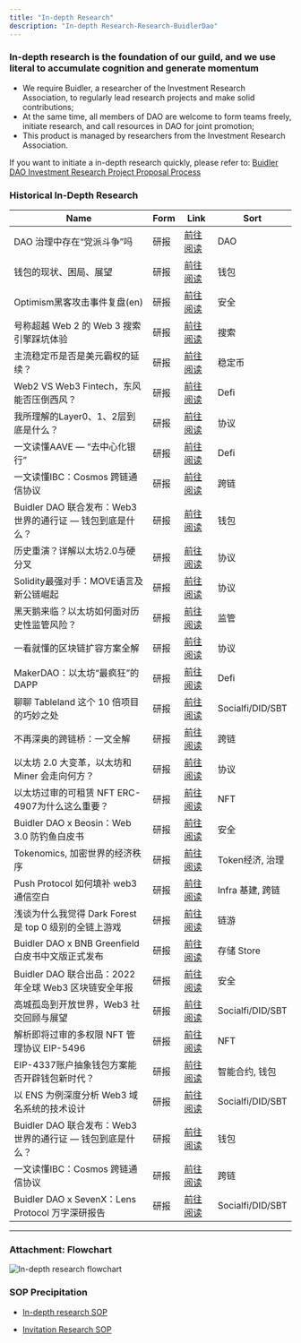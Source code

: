 ```yaml
---
title: "In-depth Research"
description: "In-depth Research-Research-BuidlerDao"
---
```


### In-depth research is the foundation of our guild, and we use literal to accumulate cognition and generate momentum

- We require Buidler, a researcher of the Investment Research Association, to regularly lead research projects and make solid contributions;
- At the same time, all members of DAO are welcome to form teams freely, initiate research, and call resources in DAO for joint promotion;
- This product is managed by researchers from the Investment Research Association.

If you want to initiate a in-depth research quickly, please refer to: [Buidler DAO Investment Research Project Proposal Process](https://www.notion.so/Buidler-DAO-0f5ae827318648e5a4110118b4b43d82)

### Historical In-Depth Research

| Name                                      | Form | Link                                                                            | Sort               |
| ----------------------------------------- | -- | ------------------------------------------------------------------------------- | ---------------- |
| DAO 治理中存在“党派斗争”吗                          | 研报 | [前往阅读](https://mp.weixin.qq.com/s/6gKD03dQ4Wm5-0yMvkp9yA)                               | DAO              |
| 钱包的现状、困局、展望                               | 研报 | [前往阅读](https://mp.weixin.qq.com/s/SJvzJ9yPTp3m7WUuWHR_1A)                               | 钱包               |
| Optimism黑客攻击事件复盘(en)                      | 研报 | [前往阅读](https://mirror.xyz/0xbuidlerdao.eth/lOE5VN-BHI0olGOXe27F0auviIuoSlnou_9t3XRJseY) | 安全               |
| 号称超越 Web 2 的 Web 3 搜索引擎踩坑体验               | 研报 | [前往阅读](https://mp.weixin.qq.com/s/g5Qvl5Tk-wy8LtQ0OSP1yg)                               | 搜索               |
| 主流稳定币是否是美元霸权的延续？                          | 研报 | [前往阅读](https://mp.weixin.qq.com/s/FanqhczAxbScGEIJs8J2yw)                               | 稳定币              |
| Web2 VS Web3 Fintech，东风能否压倒西风？            | 研报 | [前往阅读](https://mp.weixin.qq.com/s/fJFVbMKbJpbyM6CKJbCsNA)                               | Defi             |
| 我所理解的Layer0、1、2层到底是什么？                    | 研报 | [前往阅读](https://mp.weixin.qq.com/s/MiMxLxoTuuJchrmd4tbzHg)                               | 协议|L1/L2         |
| 一文读懂AAVE — “去中心化银行”                       | 研报 | [前往阅读](https://mp.weixin.qq.com/s/7yDAl_x3gSyQp1u0Yt7oFA)                               | Defi             |
| 一文读懂IBC：Cosmos 跨链通信协议                     | 研报 | [前往阅读](https://mp.weixin.qq.com/s/wLsUyjfML5HdNj7wCrubBw)                               | 跨链               |
| Buidler DAO 联合发布：Web3 世界的通行证 — 钱包到底是什么？   | 研报 | [前往阅读](https://mp.weixin.qq.com/s/9EpaOHcvA5-32aIWvcM5eQ)                               | 钱包               |
| 历史重演？详解以太坊2.0与硬分叉                         | 研报 | [前往阅读](https://mp.weixin.qq.com/s/DHg_bgtmOu-poOHlyUQyaw)                               | 协议|L1/L2         |
| Solidity最强对手：MOVE语言及新公链崛起                 | 研报 | [前往阅读](https://mp.weixin.qq.com/s/XQRdAyHESxA_Nxdp-pVpQA)                               | 协议|L1/L2         |
| 黑天鹅来临？以太坊如何面对历史性监管风险？                     | 研报 | [前往阅读](https://mp.weixin.qq.com/s/n7HlJNeDkEATj3xDtn7Kfg)                               | 监管               |
| 一看就懂的区块链扩容方案全解                            | 研报 | [前往阅读](https://mp.weixin.qq.com/s/GQfVWasGTY0ZYGHzdEaGFQ)                               | 协议|L1/L2         |
| MakerDAO：以太坊“最疯狂”的 DAPP                   | 研报 | [前往阅读](https://mp.weixin.qq.com/s/tjy2AWzRFGE6OLDrj9Y6kA)                               | Defi             |
| 聊聊 Tableland 这个 10 倍项目的巧妙之处               | 研报 | [前往阅读](https://mp.weixin.qq.com/s/ibqk311gFI28UYlvg4-qvA)                               | Socialfi/DID/SBT |
| 不再深奥的跨链桥：一文全解                             | 研报 | [前往阅读](https://mp.weixin.qq.com/s/U4tdZ2cZnpOADPZMJcvvMQ)                               | 跨链               |
| 以太坊 2.0 大变革，以太坊和 Miner 会走向何方？             | 研报 | [前往阅读](https://mp.weixin.qq.com/s/VezHUp6616CRNdh0i84b4w)                               | 协议|L1/L2         |
| 以太坊过审的可租赁 NFT ERC-4907为什么这么重要？            | 研报 | [前往阅读](https://mp.weixin.qq.com/s/kQOd8dsP3L6lZGuGnY_8nw)                               | NFT              |
| Buidler DAO x Beosin：Web 3.0 防钓鱼白皮书       | 研报 | [前往阅读](https://mp.weixin.qq.com/s/b5B8aePNX2ucVSUnnRvtJA)                               | 安全               |
| Tokenomics, 加密世界的经济秩序                     | 研报 | [前往阅读](https://mp.weixin.qq.com/s/HQ4cU9mv6VfcaD8WZKX3kw)                               | Token经济, 治理      |
| Push Protocol 如何填补 web3 通信空白              | 研报 | [前往阅读](https://mp.weixin.qq.com/s/iqV7hlAW89s4h2cTKgDl2g)                               | Infra 基建, 跨链     |
| 浅谈为什么我觉得 Dark Forest 是 top 0 级别的全链上游戏     | 研报 | [前往阅读](https://mp.weixin.qq.com/s/8SP2nP7fQulMSsdgLsqnxw)                               | 链游|Gamefi        |
| Buidler DAO x BNB Greenfield 白皮书中文版正式发布   | 研报 | [前往阅读](https://mp.weixin.qq.com/s/WPnMIUyIb_4_V5r2vWvvkw)                               | 存储 Store         |
| Buidler DAO 联合出品：2022年全球 Web3 区块链安全年报     | 研报 | [前往阅读](https://mp.weixin.qq.com/s/OZkQsVS6H1zivUK5qN_8Cw)                               | 安全               |
| 高城孤岛到开放世界，Web3 社交回顾与展望                    | 研报 | [前往阅读](https://mp.weixin.qq.com/s/g5i5DOnw-blOK1lUMDCraA)                               | Socialfi/DID/SBT |
| 解析即将过审的多权限 NFT 管理协议 EIP-5496              | 研报 | [前往阅读](https://mp.weixin.qq.com/s/f_R45rkpOy9hBZ6eOp--aw)                               | NFT              |
| EIP-4337账户抽象钱包方案能否开辟钱包新时代？                | 研报 | [前往阅读](https://mp.weixin.qq.com/s/F2NHNYbBAgrfBW6enYURog)                               | 智能合约, 钱包         |
| 以 ENS 为例深度分析 Web3 域名系统的技术设计               | 研报 | [前往阅读](https://mp.weixin.qq.com/s/EfTKtvd09Fw7QIThnsYkSw)                               | Socialfi/DID/SBT |
| Buidler DAO 联合发布：Web3 世界的通行证 — 钱包到底是什么？   | 研报 | [前往阅读](https://mp.weixin.qq.com/s/9EpaOHcvA5-32aIWvcM5eQ)                               | 钱包               |
| 一文读懂IBC：Cosmos 跨链通信协议                     | 研报 | [前往阅读](https://mp.weixin.qq.com/s/wLsUyjfML5HdNj7wCrubBw)                            | 跨链               |
| Buidler DAO x SevenX：Lens Protocol 万字深研报告 | 研报 | [前往阅读](https://mp.weixin.qq.com/s/HISBmicZ-6szM6RY4ZWZyw)                              | Socialfi/DID/SBT |
---

### Attachment: Flowchart

![In-depth research flowchart](https://cdn.vitae3.me/public-static/103111230102333233.1679293308263.png)

### SOP Precipitation

- [In-depth research SOP](https://www.notion.so/SOP-12a57fda4258452cb9f90018a3feefbc)

- [Invitation Research SOP](https://www.notion.so/SOP-66934721007942b09a431d85d2fb94b1)
